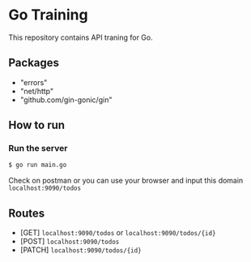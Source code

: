 # Go Training

This repository contains API traning for Go.

## Packages

- "errors"
-	"net/http"
-	"github.com/gin-gonic/gin"

## How to run

### Run the server

```bash
$ go run main.go
```
Check on postman or you can use your browser and input this domain `localhost:9090/todos`

## Routes

- [GET] `localhost:9090/todos` or `localhost:9090/todos/{id}`
- [POST] `localhost:9090/todos`
- [PATCH] `localhost:9090/todos/{id}`

